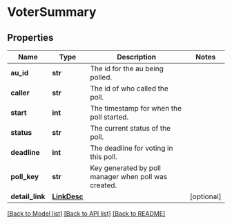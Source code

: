 # VoterSummary

## Properties
Name | Type | Description | Notes
------------ | ------------- | ------------- | -------------
**au_id** | **str** | The id for the au being polled. | 
**caller** | **str** | The id of who called the poll. | 
**start** | **int** | The timestamp for when the poll started. | 
**status** | **str** | The current status of the poll. | 
**deadline** | **int** | The deadline for voting in this poll. | 
**poll_key** | **str** | Key generated by poll manager when poll was created. | 
**detail_link** | [**LinkDesc**](LinkDesc.md) |  | [optional] 

[[Back to Model list]](../README.md#documentation-for-models) [[Back to API list]](../README.md#documentation-for-api-endpoints) [[Back to README]](../README.md)


